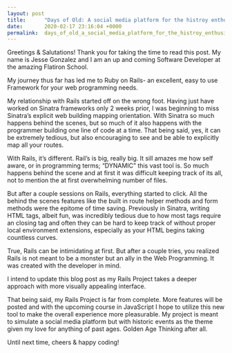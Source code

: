 ```yaml
---
layout: post
title:      "Days of Old: A social media platform for the histroy enthusiast"
date:       2020-02-17 23:16:04 +0000
permalink:  days_of_old_a_social_media_platform_for_the_histroy_enthusiast
---
```



Greetings & Salutations! Thank you for taking the time to read this post. My name is Jesse Gonzalez and I am an up and coming Software Developer at the amazing Flatiron School.

My journey thus far has led me to Ruby on Rails- an excellent, easy to use Framework for your web programming needs. 

My relationship with Rails started off on the wrong foot. Having just have worked on Sinatra frameworks only 2 weeks prior, I was beginning to miss Sinatra’s explicit web building mapping orientation. With Sinatra so much happens behind the scenes, but so much of it also happens with the programmer building one line of code at a time. That being said, yes, it can be extremely tedious, but also encouraging to see and be able to explicitly map all your routes.

With Rails, it’s different. Rail’s is big, really big. It sill amazes me how self aware, or in programming terms; “DYNAMIC” this vast tool is. So much happens behind the scene and at first it was difficult keeping track of its all, not to mention the at first overwhelming number of files.

But after a couple sessions on Rails, everything started to click. All the behind the scenes features like the built in route helper methods and form methods were the epitome  of time saving. Previously in Sinatra, writing HTML tags, albeit fun, was incredibly tedious due to how most tags require an closing tag and often they can be hard to keep track of without proper local environment extensions, especially as your HTML begins taking countless curves.

True, Rails can be intimidating at first. But after a couple tries, you realized Rails is not meant to be a monster but an ally in the Web Programming. It was created with the developer in mind.

I intend to update this blog post as my Rails Project takes a deeper approach with more visually appealing interface.

That being said, my Rails Project is far from complete. More features will be posted and with the upcoming course in JavaScript I hope to utilize this new tool to make the overall experience more pleasurable. My project is meant to simulate a social media platform but with historic events as the theme given my love for anything of past ages. Golden Age Thinking after all.

Until next time, cheers & happy coding!





